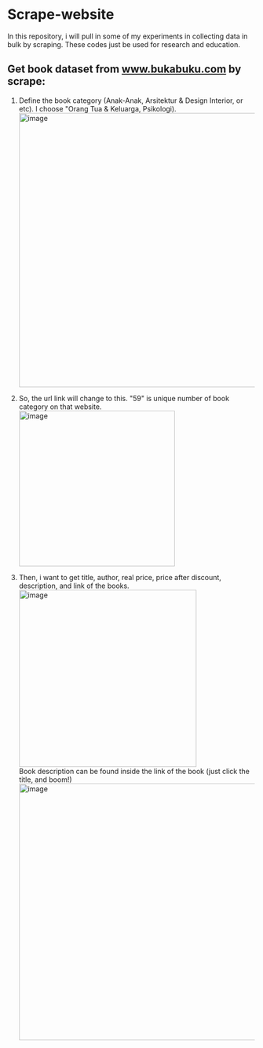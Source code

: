 # Scrape-website
In this repository, i will pull in some of my experiments in collecting data in bulk by scraping. These codes just be used for research and education.

## Get book dataset from www.bukabuku.com by scrape:
1. Define the book category (Anak-Anak, Arsitektur & Design Interior, or etc). I choose "Orang Tua & Keluarga, Psikologi). <br>
   <img width="559" alt="image" src="https://github.com/nandanovenia/Scrape-website/assets/58127585/5515a964-0bf1-48ef-aa83-9ad1ad913eb5">
   
3. So, the url link will change to this. "59" is unique number of book category on that website. <br>
   <img width="317" alt="image" src="https://github.com/nandanovenia/Scrape-website/assets/58127585/4fb162c6-2ac8-4290-822c-b5af6847091c">
4. Then, i want to get title, author, real price, price after discount, description, and link of the books.<br>
   <img width="361" alt="image" src="https://github.com/nandanovenia/Scrape-website/assets/58127585/18e53492-55e8-45fc-be7e-59640e484b73"><br>
   Book description can be found inside the link of the book (just click the title, and boom!)<br>
   <img width="523" alt="image" src="https://github.com/nandanovenia/Scrape-website/assets/58127585/ed09ae1f-658a-46ac-b86d-d1569aa98232">





